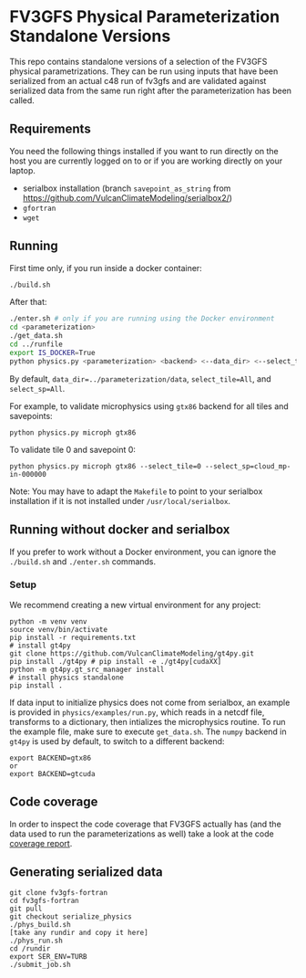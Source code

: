 # FV3GFS Physical Parameterization Standalone Versions

This repo contains standalone versions of a selection of the FV3GFS physical parametrizations. They can be run using inputs that have been serialized from an actual c48 run of fv3gfs and are validated against serialized data from the same run right after the parameterization has been called.

## Requirements

You need the following things installed if you want to run directly on the host you are currently logged on to or if you are working directly on your laptop.
- serialbox installation (branch `savepoint_as_string` from https://github.com/VulcanClimateModeling/serialbox2/)
- `gfortran`
- `wget`

## Running

First time only, if you run inside a docker container:

```bash
./build.sh
```

After that:

```bash
./enter.sh # only if you are running using the Docker environment
cd <parameterization>
./get_data.sh
cd ../runfile
export IS_DOCKER=True
python physics.py <parameterization> <backend> <--data_dir> <--select_tile> <--select_sp>
```

By default, `data_dir=../parameterization/data`, `select_tile=All`, and `select_sp=All`.

For example, to validate microphysics using `gtx86` backend for all tiles and savepoints:
```
python physics.py microph gtx86
```

To validate tile 0 and savepoint 0:
```
python physics.py microph gtx86 --select_tile=0 --select_sp=cloud_mp-in-000000
```

Note: You may have to adapt the `Makefile` to point to your serialbox installation if it is not installed under `/usr/local/serialbox`.

## Running without docker and serialbox

If you prefer to work without a Docker environment, you can ignore the `./build.sh` and `./enter.sh` commands.

### Setup

We recommend creating a new virtual environment for any project:
```
python -m venv venv
source venv/bin/activate
pip install -r requirements.txt
# install gt4py
git clone https://github.com/VulcanClimateModeling/gt4py.git
pip install ./gt4py # pip install -e ./gt4py[cudaXX]
python -m gt4py.gt_src_manager install
# install physics standalone
pip install .
```

If data input to initialize physics does not come from serialbox, an example is provided in `physics/examples/run.py`, which reads in a netcdf file, transforms to a dictionary, then intializes the microphysics routine. To run the example file, make sure to execute `get_data.sh`. The `numpy` backend in `gt4py` is used by default, to switch to a different backend:
```
export BACKEND=gtx86
or
export BACKEND=gtcuda
```

## Code coverage

In order to inspect the code coverage that FV3GFS actually has (and the data used to run the parameterizations as well) take a look at the code [coverage report](https://htmlpreview.github.io/?https://github.com/VulcanClimateModeling/physics_standalone/blob/master/coverage/index.html).

## Generating serialized data

```
git clone fv3gfs-fortran
cd fv3gfs-fortran
git pull
git checkout serialize_physics
./phys_build.sh
[take any rundir and copy it here]
./phys_run.sh
cd /rundir
export SER_ENV=TURB
./submit_job.sh
```
